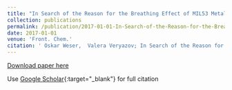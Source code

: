 ```yaml
---
title: "In Search of the Reason for the Breathing Effect of MIL53 Metal-Organic Framework: An Ab Initio Multiconfigurational Study"
collection: publications
permalink: /publication/2017-01-01-In-Search-of-the-Reason-for-the-Breathing-Effect-of-MIL53-Metal-Organic-Framework-An-Ab-Initio-Multiconfigurational-Study
date: 2017-01-01
venue: 'Front. Chem.'
citation: ' Oskar Weser,  Valera Veryazov; In Search of the Reason for the Breathing Effect of MIL53 Metal-Organic Framework: An Ab Initio Multiconfigurational Study.; Front. Chem., 2017.'
---
```

[Download paper here](https://www.frontiersin.org/journals/chemistry/articles/10.3389/fchem.2017.00111/full)

Use [Google Scholar](https://scholar.google.com/scholar?q=In+Search+of+the+Reason+for+the+Breathing+Effect+of+MIL53+Metal+Organic+Framework:+An+Ab+Initio+Multiconfigurational+Study){:target="_blank"} for full citation